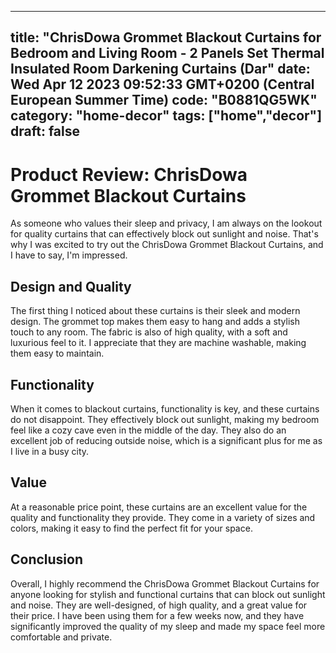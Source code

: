 
---
title: "ChrisDowa Grommet Blackout Curtains for Bedroom and Living Room - 2 Panels Set Thermal Insulated Room Darkening Curtains (Dar" 
date: Wed Apr 12 2023 09:52:33 GMT+0200 (Central European Summer Time)
code: "B0881QG5WK"
category: "home-decor"
tags: ["home","decor"] 
draft: false
---
    
# Product Review: ChrisDowa Grommet Blackout Curtains

As someone who values their sleep and privacy, I am always on the lookout for quality curtains that can effectively block out sunlight and noise. That's why I was excited to try out the ChrisDowa Grommet Blackout Curtains, and I have to say, I'm impressed.

## Design and Quality

The first thing I noticed about these curtains is their sleek and modern design. The grommet top makes them easy to hang and adds a stylish touch to any room. The fabric is also of high quality, with a soft and luxurious feel to it. I appreciate that they are machine washable, making them easy to maintain.

## Functionality

When it comes to blackout curtains, functionality is key, and these curtains do not disappoint. They effectively block out sunlight, making my bedroom feel like a cozy cave even in the middle of the day. They also do an excellent job of reducing outside noise, which is a significant plus for me as I live in a busy city.

## Value

At a reasonable price point, these curtains are an excellent value for the quality and functionality they provide. They come in a variety of sizes and colors, making it easy to find the perfect fit for your space. 

## Conclusion

Overall, I highly recommend the ChrisDowa Grommet Blackout Curtains for anyone looking for stylish and functional curtains that can block out sunlight and noise. They are well-designed, of high quality, and a great value for their price. I have been using them for a few weeks now, and they have significantly improved the quality of my sleep and made my space feel more comfortable and private.